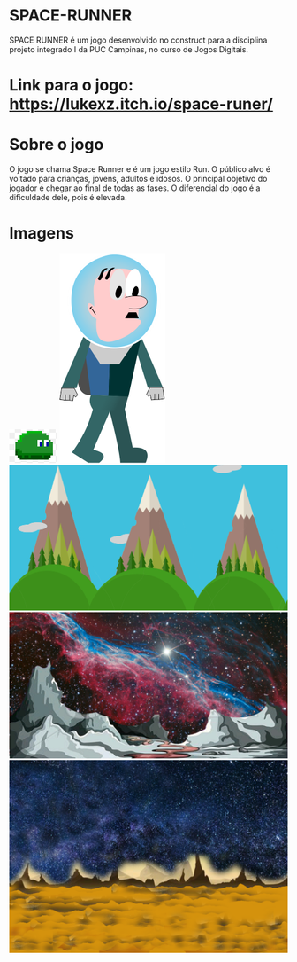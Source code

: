 # SPACE-RUNNER
 SPACE RUNNER é um jogo desenvolvido no construct para a disciplina projeto integrado I da PUC Campinas, no curso de Jogos Digitais.

# Link para o jogo: https://lukexz.itch.io/space-runer/

# Sobre o jogo

O jogo se chama Space Runner e é um jogo estilo Run. O público alvo é voltado para crianças, jovens, adultos e idosos. O principal objetivo do jogador é chegar ao final de todas as fases. O diferencial do jogo é a dificuldade dele, pois é elevada.

# Imagens

<img src="/PROJETO1/INIM.png" alt="img_INIM"/>
<img src="/PROJETO1/PERS.png" alt="img_PERS"/>
<img src="/PROJETO1/fase1.png" alt="img_fase1"/>
<img src="/PROJETO1/fase2.png" alt="img_fase2"/>
<img src="/PROJETO1/fase3.png" alt="img_fase3"/>
